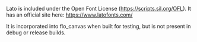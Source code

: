 Lato is included under the Open Font License (https://scripts.sil.org/OFL).
It has an official site here: https://www.latofonts.com/

It is incorporated into flo_canvas when built for testing, but is not present in debug or
release builds.
